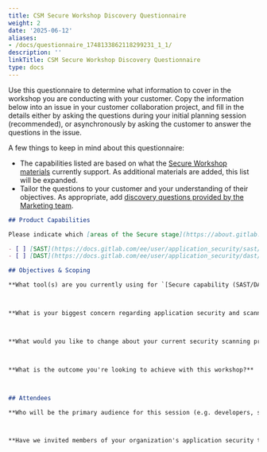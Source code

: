 ```yaml
---
title: CSM Secure Workshop Discovery Questionnaire
weight: 2
date: '2025-06-12'
aliases:
- /docs/questionnaire_1748133862118299231_1_1/
description: ''
linkTitle: CSM Secure Workshop Discovery Questionnaire
type: docs
---
```


Use this questionnaire to determine what information to cover in the workshop you are conducting with your customer. Copy the information below into an issue in your customer collaboration project, and fill in the details either by asking the questions during your initial planning session (recommended), or asynchronously by asking the customer to answer the questions in the issue.

A few things to keep in mind about this questionnaire:

- The capabilities listed are based on what the [Secure Workshop materials](/handbook/customer-success/workshops/secure/#workshop-materials) currently support. As additional materials are added, this list will be expanded.
- Tailor the questions to your customer and your understanding of their objectives. As appropriate, add [discovery questions provided by the Marketing team](/handbook/marketing/brand-and-product-marketing/product-and-solution-marketing/usecase-gtm/devsecops/#discovery-questions).

```markdown
## Product Capabilities

Please indicate which [areas of the Secure stage](https://about.gitlab.com/stages-devops-lifecycle/secure/) you would like covered in the session:

- [ ] [SAST](https://docs.gitlab.com/ee/user/application_security/sast/)
- [ ] [DAST](https://docs.gitlab.com/ee/user/application_security/dast/)

## Objectives & Scoping

**What tool(s) are you currently using for `[Secure capability (SAST/DAST, etc.)]`?**



**What is your biggest concern regarding application security and scanning?**



**What would you like to change about your current security scanning process?**



**What is the outcome you're looking to achieve with this workshop?**



## Attendees

**Who will be the primary audience for this session (e.g. developers, security team members, etc.)?**



**Have we invited members of your organization's application security team?**


```

